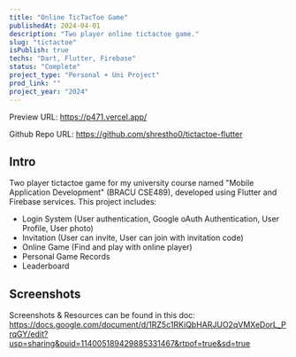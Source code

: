 ```yaml
---
title: "Online TicTacToe Game"
publishedAt: 2024-04-01
description: "Two player online tictactoe game."
slug: "tictactoe"
isPublish: true
techs: "Dart, Flutter, Firebase"
status: "Complete"
project_type: "Personal + Uni Project"
prod_link: ""
project_year: "2024"
---
```



Preview URL: https://p471.vercel.app/

Github Repo URL: https://github.com/shrestho0/tictactoe-flutter



## Intro
Two player tictactoe game for my university course named "Mobile Application Development" (BRACU CSE489), developed using Flutter and Firebase services. This project includes:

- Login System (User authentication, Google oAuth Authentication, User Profile, User photo)
- Invitation (User can invite, User can join with invitation code)
- Online Game (Find and play with online player)
- Personal Game Records
- Leaderboard



## Screenshots
Screenshots & Resources can be found in this doc: https://docs.google.com/document/d/1RZ5c1RKiQbHARJUO2qVMXeDorL_PrqGY/edit?usp=sharing&ouid=114005189429885331467&rtpof=true&sd=true

